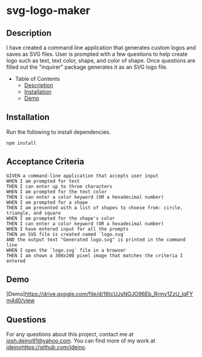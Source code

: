 # svg-logo-maker

## Description
I have created a command line application that generates custom logos and saves as SVG files. User is prompted with a few questions to help create logo such as text, text color, shape, and color of shape. Once questions are filled out the "inquirer" package generates it as an SVG logo file.

- Table of Contents
  - [Description](#description)
  - [Installation](#installation)
  - [Demo](#demo)

## Installation
Run the following to install dependencies. 
```
npm install
```

## Acceptance Criteria
```
GIVEN a command-line application that accepts user input
WHEN I am prompted for text
THEN I can enter up to three characters
WHEN I am prompted for the text color
THEN I can enter a color keyword (OR a hexadecimal number)
WHEN I am prompted for a shape
THEN I am presented with a list of shapes to choose from: circle, triangle, and square
WHEN I am prompted for the shape's color
THEN I can enter a color keyword (OR a hexadecimal number)
WHEN I have entered input for all the prompts
THEN an SVG file is created named `logo.svg`
AND the output text "Generated logo.svg" is printed in the command line
WHEN I open the `logo.svg` file in a browser
THEN I am shown a 300x200 pixel image that matches the criteria I entered
```

## Demo
[Demo]https://drive.google.com/file/d/16tcUJsNGJO96Eb_Rrmy1ZzU_lqFYm4d0/view

## Questions
For any questions about this project, contact me at josh.deino91@yahoo.com. You can find more of my work at [jdeino](https://github.com/jdeino)https://github.com/jdeino.
